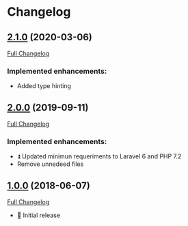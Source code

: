 # Changelog

## [2.1.0](https://github.com/JoseVte/eloquent-crud-repository/tree/2.1.0) (2020-03-06)

[Full Changelog](https://github.com/JoseVte/eloquent-crud-repository/compare/2.0.0...2.1.0)

### Implemented enhancements:

* Added type hinting

## [2.0.0](https://github.com/JoseVte/eloquent-crud-repository/tree/2.0.0) (2019-09-11)

[Full Changelog](https://github.com/JoseVte/eloquent-crud-repository/compare/1.0.0...2.0.0)

### Implemented enhancements:

* :arrow_double_up: Updated minimun requeriments to Laravel 6 and PHP 7.2
* Remove unnedeed files

## [1.0.0](https://github.com/JoseVte/eloquent-crud-repository/tree/1.0.0) (2018-06-07)

[Full Changelog](https://github.com/JoseVte/eloquent-crud-repository/compare/405f88beb06cf570007d088fce5aa952cb4a2a93...1.0.0)

* :tada: Initial release
